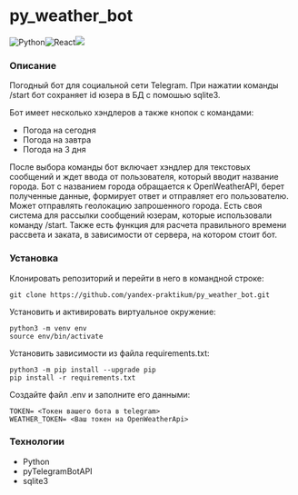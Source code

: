 # py_weather_bot

![Python](https://img.shields.io/badge/Python_3.7-14354C?style=for-the-badge&logo=python&logoColor=white)![React](https://img.shields.io/badge/pytelegrambotapi_4.6.1-2CA5E0?style=for-the-badge&logo=telegram&logoColor=white)![](https://img.shields.io/badge/SQLite-%23092E20?style=for-the-badge&logo=sqlite&logoColor=white)

### Описание
Погодный бот для социальной сети Telegram.
При нажатии команды /start бот сохраняет id юзера в БД с помошью sqlite3.

Бот имеет несколько хэндлеров а также кнопок с командами:
- Погода на сегодня
- Погода на завтра
- Погода на 3 дня

После выбора команды бот включает хэндлер для текстовых сообщений и ждет ввода от пользователя, который вводит название города. 
Бот с названием города обращается к OpenWeatherAPI, берет полученные данные, формирует ответ и отправляет его пользователю. Может отправлять геолокацию запрошенного города.
Есть своя система для рассылки сообщений юзерам, которые использовали команду /start.
Также есть функция для расчета правильного времени рассвета и заката, в зависимости от сервера, на котором стоит бот. 
### Установка
Клонировать репозиторий и перейти в него в командной строке:
```
git clone https://github.com/yandex-praktikum/py_weather_bot.git
``` 
Установить и активировать виртуальное окружение:
``` 
python3 -m venv env
source env/bin/activate
```
Установить зависимости из файла requirements.txt:
```
python3 -m pip install --upgrade pip
pip install -r requirements.txt
``` 
Создайте файл .env и заполните его данными:
```
TOKEN= <Токен вашего бота в telegram>
WEATHER_TOKEN= <Ваш токен на OpenWeatherApi>
```
### Технологии
- Python
- pyTelegramBotAPI
- sqlite3
